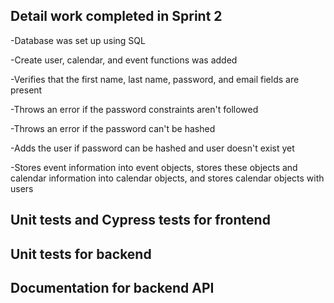 Detail work completed in Sprint 2
---
-Database was set up using SQL

-Create user, calendar, and event functions was added

-Verifies that the first name, last name, password, and email fields are present

-Throws an error if the password constraints aren't followed

-Throws an  error if the password can't be hashed
  
-Adds the user if password can be hashed and user doesn't exist yet

-Stores event information into event objects, stores these objects and calendar information into calendar objects, and stores calendar objects with users

Unit tests and Cypress tests for frontend
---


Unit tests for backend
---


Documentation for backend API
---

